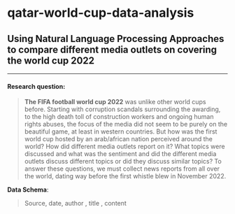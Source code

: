 # qatar-world-cup-data-analysis

## Using Natural Language Processing Approaches to compare different media outlets on covering the world cup 2022


___
#### Research question:
> **The FIFA football world cup 2022** was unlike other world cups before. Starting with corruption scandals surrounding the awarding, to the high death toll of construction workers and ongoing human rights abuses, the focus of the media did not seem to be purely on the beautiful game, at least in western countries. But how was the first world cup hosted by an arab/african nation perceived around the world? How did different media outlets report on it? What topics were discussed and what was the sentiment and did the different media outlets discuss different topics or did they discuss similar topics? To answer these questions, we must collect news reports from all over the world, dating way before the first whistle blew in November 2022. 


**Data Schema**:
> Source, date, author , title , content
 
